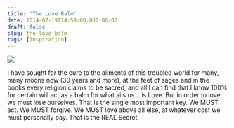 ```yaml
---
title: 'The Love Balm'
date: 2014-07-19T14:59:00.000-06:00
draft: false
slug: the-love-balm
tags: [Inspiration]
---
```


![](/images/blog/legacy/DSC03229+(Large).JPG)

I have sought for the cure to the ailments of this troubled world for many, many moons now (30 years and more), at the feet of sages and in the books every religion claims to be sacred, and all I can find that I know 100% for certain will act as a balm for what ails us... is Love. But in order to love, we must lose ourselves. That is the single most important key. We MUST act. We MUST forgive. We MUST love above all else, at whatever cost we must personally pay. That is the REAL Secret.